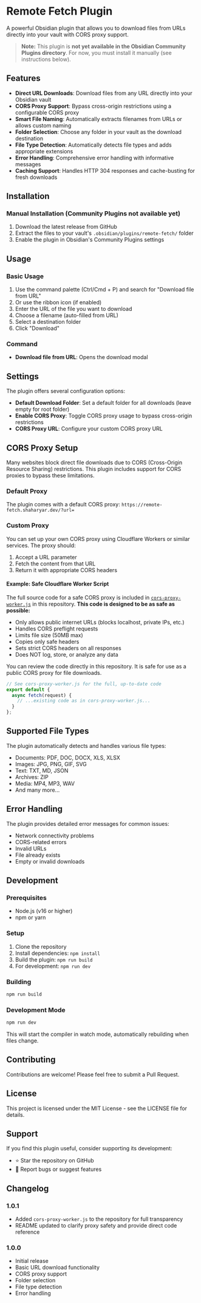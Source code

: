 
# Remote Fetch Plugin

A powerful Obsidian plugin that allows you to download files from URLs directly into your vault with CORS proxy support.

> **Note:** This plugin is **not yet available in the Obsidian Community Plugins directory**. For now, you must install it manually (see instructions below).

## Features

- **Direct URL Downloads**: Download files from any URL directly into your Obsidian vault
- **CORS Proxy Support**: Bypass cross-origin restrictions using a configurable CORS proxy
- **Smart File Naming**: Automatically extracts filenames from URLs or allows custom naming
- **Folder Selection**: Choose any folder in your vault as the download destination
- **File Type Detection**: Automatically detects file types and adds appropriate extensions
- **Error Handling**: Comprehensive error handling with informative messages
- **Caching Support**: Handles HTTP 304 responses and cache-busting for fresh downloads

## Installation

### Manual Installation (Community Plugins not available yet)
1. Download the latest release from GitHub
2. Extract the files to your vault's `.obsidian/plugins/remote-fetch/` folder
3. Enable the plugin in Obsidian's Community Plugins settings

## Usage

### Basic Usage
1. Use the command palette (Ctrl/Cmd + P) and search for "Download file from URL"
2. Or use the ribbon icon (if enabled)
3. Enter the URL of the file you want to download
4. Choose a filename (auto-filled from URL)
5. Select a destination folder
6. Click "Download"

### Command
- **Download file from URL**: Opens the download modal

## Settings

The plugin offers several configuration options:

- **Default Download Folder**: Set a default folder for all downloads (leave empty for root folder)
- **Enable CORS Proxy**: Toggle CORS proxy usage to bypass cross-origin restrictions
- **CORS Proxy URL**: Configure your custom CORS proxy URL

## CORS Proxy Setup

Many websites block direct file downloads due to CORS (Cross-Origin Resource Sharing) restrictions. This plugin includes support for CORS proxies to bypass these limitations.

### Default Proxy
The plugin comes with a default CORS proxy: `https://remote-fetch.shaharyar.dev/?url=`


### Custom Proxy
You can set up your own CORS proxy using Cloudflare Workers or similar services. The proxy should:
1. Accept a URL parameter
2. Fetch the content from that URL
3. Return it with appropriate CORS headers

#### Example: Safe Cloudflare Worker Script

The full source code for a safe CORS proxy is included in [`cors-proxy-worker.js`](./cors-proxy-worker.js) in this repository.
**This code is designed to be as safe as possible:**

- Only allows public internet URLs (blocks localhost, private IPs, etc.)
- Handles CORS preflight requests
- Limits file size (50MB max)
- Copies only safe headers
- Sets strict CORS headers on all responses
- Does NOT log, store, or analyze any data

You can review the code directly in this repository. It is safe for use as a public CORS proxy for file downloads.

```javascript
// See cors-proxy-worker.js for the full, up-to-date code
export default {
  async fetch(request) {
    // ...existing code as in cors-proxy-worker.js...
  }
};
```


## Supported File Types

The plugin automatically detects and handles various file types:
- Documents: PDF, DOC, DOCX, XLS, XLSX
- Images: JPG, PNG, GIF, SVG
- Text: TXT, MD, JSON
- Archives: ZIP
- Media: MP4, MP3, WAV
- And many more...

## Error Handling

The plugin provides detailed error messages for common issues:
- Network connectivity problems
- CORS-related errors
- Invalid URLs
- File already exists
- Empty or invalid downloads

## Development

### Prerequisites
- Node.js (v16 or higher)
- npm or yarn

### Setup
1. Clone the repository
2. Install dependencies: `npm install`
3. Build the plugin: `npm run build`
4. For development: `npm run dev`

### Building
```bash
npm run build
```

### Development Mode
```bash
npm run dev
```

This will start the compiler in watch mode, automatically rebuilding when files change.

## Contributing

Contributions are welcome! Please feel free to submit a Pull Request.

## License

This project is licensed under the MIT License - see the LICENSE file for details.

## Support

If you find this plugin useful, consider supporting its development:
- ⭐ Star the repository on GitHub
- 🐛 Report bugs or suggest features

## Changelog

### 1.0.1
- Added `cors-proxy-worker.js` to the repository for full transparency
- README updated to clarify proxy safety and provide direct code reference

### 1.0.0
- Initial release
- Basic URL download functionality
- CORS proxy support
- Folder selection
- File type detection
- Error handling
